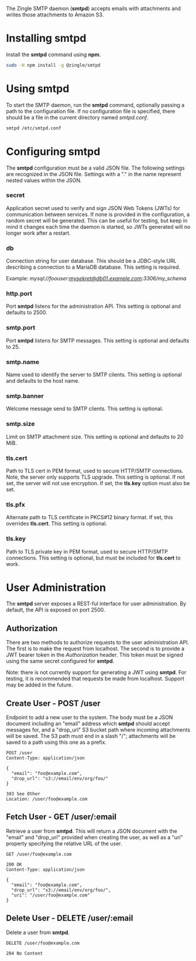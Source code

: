 The Zingle SMTP daemon (**smtpd**) accepts emails with attachments and writes
those attachments to Amazon S3.

Installing smtpd
================
Install the **smtpd** command using **npm**.

```sh
sudo -H npm install -g @zingle/smtpd
```

Using smtpd
===========
To start the SMTP daemon, run the **smtpd** command, optionally passing a path
to the configuration file.  If no configuration file is specified, there should
be a file in the current directory named *smtpd.conf*.

```sh
smtpd /etc/smtpd.conf
```

Configuring smtpd
=================
The **smtpd** configuration must be a valid JSON file.  The following settings
are recognized in the JSON file.  Settings with a "." in the name represent
nested values within the JSON.

### secret
Application secret used to verify and sign JSON Web Tokens (JWTs) for
communication between services.  If none is provided in the configuration,
a random secret will be generated.  This can be useful for testing, but keep
in mind it changes each time the daemon is started, so JWTs generated will no
longer work after a restart.

### db
Connection string for user database.  This should be a JDBC-style URL
describing a connection to a MariaDB database.  This setting is required.

Example: *mysql://foouser:mysekret@db01.example.com:3306/my_schema*

### http.port
Port **smtpd** listens for the administration API.  This setting is optional
and defaults to 2500.

### smtp.port
Port **smtpd** listens for SMTP messages.  This setting is optional and
defaults to 25.

### smtp.name
Name used to identify the server to SMTP clients.  This setting is optional
and defaults to the host name.

### smtp.banner
Welcome message send to SMTP clients.  This setting is optional.

### smtp.size
Limit on SMTP attachment size.  This setting is optional and defaults to 20
MiB.

### tls.cert
Path to TLS cert in PEM format, used to secure HTTP/SMTP connections.  Note,
the server only supports TLS upgrade.  This setting is optional.  If not set,
the server will not use encryption.  If set, the **tls.key** option must also
be set.

### tls.pfx
Alternate path to TLS certificate in PKCS#12 binary format.  If set, this
overrides **tls.cert**.  This setting is optional.

### tls.key
Path to TLS private key in PEM format, used to secure HTTP/SMTP connections.
This setting is optional, but must be included for **tls.cert** to work.

User Administration
===================
The **smtpd** server exposes a REST-ful interface for user administration.  By
default, the API is exposed on port 2500.

Authorization
-------------
There are two methods to authorize requests to the user administration API.
The first is to make the request from localhost.  The second is to provide a
JWT bearer token in the *Authorization* header.  This token must be signed
using the same secret configured for **smtpd**.

Note: there is not currently support for generating a JWT using **smtpd**.  For
testing, it is recommended that requests be made from localhost.  Support may
be added in the future.

Create User - POST /user
------------------------
Endpoint to add a new user to the system.  The body must be a JSON document
including an "email" address which **smtpd** should accept messages for, and
a "drop_url" S3 bucket path where incoming attachments will be saved.  The S3
path must end in a slash "/"; attachments will be saved to a path using this
one as a prefix.

```
POST /user
Content-Type: application/json

{
  "email": "foo@example.com",
  "drop_url": "s3://email/env/org/foo/"
}
```

```
303 See Other
Location: /user/foo@example.com
```

Fetch User - GET /user/:email
-----------------------------
Retrieve a user from **smtpd**.  This will return a JSON document with the
"email" and "drop_url" provided when creating the user, as well as a "uri"
property specifying the relative URL of the user.

```
GET /user/foo@example.com
```

```
200 OK
Content-Type: application/json

{
  "email": "foo@example.com",
  "drop_url": "s3://email/env/org/foo/",
  "uri": "/user/foo@example.com"
}
```

Delete User - DELETE /user/:email
---------------------------------
Delete a user from **smtpd**.

```
DELETE /user/foo@example.com
```

```
204 No Content
```
